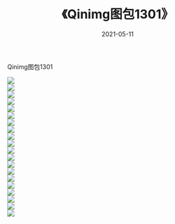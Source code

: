 ﻿---
layout: post
title:  《Qinimg图包1301》
date:   2021-05-11
img: http://imgx.orgx.ga/Qinimg图包/Qinimg图包1301/000.jpg
categories: [美女, 清纯, 唯美]
---

Qinimg图包1301

 ![](http://imgx.orgx.ga/Qinimg图包/Qinimg图包1301/001.jpg) <br>![](http://imgx.orgx.ga/Qinimg图包/Qinimg图包1301/002.jpg) <br>![](http://imgx.orgx.ga/Qinimg图包/Qinimg图包1301/003.jpg) <br>![](http://imgx.orgx.ga/Qinimg图包/Qinimg图包1301/004.jpg) <br>![](http://imgx.orgx.ga/Qinimg图包/Qinimg图包1301/005.jpg) <br>![](http://imgx.orgx.ga/Qinimg图包/Qinimg图包1301/006.jpg) <br>![](http://imgx.orgx.ga/Qinimg图包/Qinimg图包1301/007.jpg) <br>![](http://imgx.orgx.ga/Qinimg图包/Qinimg图包1301/008.jpg) <br>![](http://imgx.orgx.ga/Qinimg图包/Qinimg图包1301/009.jpg) <br>![](http://imgx.orgx.ga/Qinimg图包/Qinimg图包1301/010.jpg) <br>![](http://imgx.orgx.ga/Qinimg图包/Qinimg图包1301/011.jpg) <br>![](http://imgx.orgx.ga/Qinimg图包/Qinimg图包1301/012.jpg) <br>![](http://imgx.orgx.ga/Qinimg图包/Qinimg图包1301/013.jpg) <br>![](http://imgx.orgx.ga/Qinimg图包/Qinimg图包1301/014.jpg) <br>![](http://imgx.orgx.ga/Qinimg图包/Qinimg图包1301/015.jpg) <br>![](http://imgx.orgx.ga/Qinimg图包/Qinimg图包1301/016.jpg) <br>![](http://imgx.orgx.ga/Qinimg图包/Qinimg图包1301/017.jpg) <br>![](http://imgx.orgx.ga/Qinimg图包/Qinimg图包1301/018.jpg) <br>![](http://imgx.orgx.ga/Qinimg图包/Qinimg图包1301/019.jpg) <br>![](http://imgx.orgx.ga/Qinimg图包/Qinimg图包1301/020.jpg) <br>